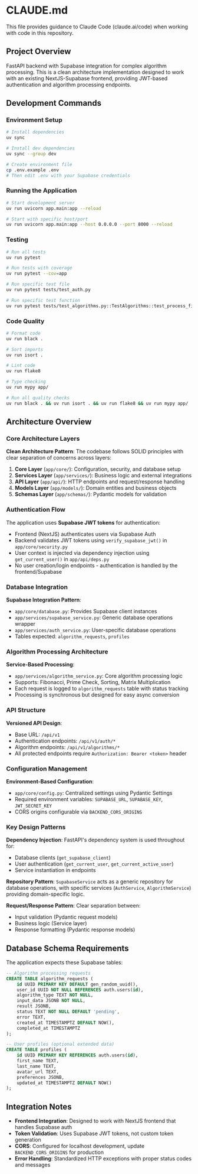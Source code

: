 # CLAUDE.md

This file provides guidance to Claude Code (claude.ai/code) when working with code in this repository.

## Project Overview

FastAPI backend with Supabase integration for complex algorithm processing. This is a clean architecture implementation designed to work with an existing NextJS-Supabase frontend, providing JWT-based authentication and algorithm processing endpoints.

## Development Commands

### Environment Setup
```bash
# Install dependencies
uv sync

# Install dev dependencies
uv sync --group dev

# Create environment file
cp .env.example .env
# Then edit .env with your Supabase credentials
```

### Running the Application
```bash
# Start development server
uv run uvicorn app.main:app --reload

# Start with specific host/port
uv run uvicorn app.main:app --host 0.0.0.0 --port 8000 --reload
```

### Testing
```bash
# Run all tests
uv run pytest

# Run tests with coverage
uv run pytest --cov=app

# Run specific test file
uv run pytest tests/test_auth.py

# Run specific test function
uv run pytest tests/test_algorithms.py::TestAlgorithms::test_process_fibonacci
```

### Code Quality
```bash
# Format code
uv run black .

# Sort imports
uv run isort .

# Lint code
uv run flake8

# Type checking
uv run mypy app/

# Run all quality checks
uv run black . && uv run isort . && uv run flake8 && uv run mypy app/
```

## Architecture Overview

### Core Architecture Layers

**Clean Architecture Pattern**: The codebase follows SOLID principles with clear separation of concerns across layers:

1. **Core Layer** (`app/core/`): Configuration, security, and database setup
2. **Services Layer** (`app/services/`): Business logic and external integrations
3. **API Layer** (`app/api/`): HTTP endpoints and request/response handling
4. **Models Layer** (`app/models/`): Domain entities and business objects
5. **Schemas Layer** (`app/schemas/`): Pydantic models for validation

### Authentication Flow

The application uses **Supabase JWT tokens** for authentication:
- Frontend (NextJS) authenticates users via Supabase Auth
- Backend validates JWT tokens using `verify_supabase_jwt()` in `app/core/security.py`
- User context is injected via dependency injection using `get_current_user()` in `app/api/deps.py`
- No user creation/login endpoints - authentication is handled by the frontend/Supabase

### Database Integration

**Supabase Integration Pattern**:
- `app/core/database.py`: Provides Supabase client instances
- `app/services/supabase_service.py`: Generic database operations wrapper
- `app/services/auth_service.py`: User-specific database operations
- Tables expected: `algorithm_requests`, `profiles`

### Algorithm Processing Architecture

**Service-Based Processing**:
- `app/services/algorithm_service.py`: Core algorithm processing logic
- Supports: Fibonacci, Prime Check, Sorting, Matrix Multiplication
- Each request is logged to `algorithm_requests` table with status tracking
- Processing is synchronous but designed for easy async conversion

### API Structure

**Versioned API Design**:
- Base URL: `/api/v1`
- Authentication endpoints: `/api/v1/auth/*`
- Algorithm endpoints: `/api/v1/algorithms/*`
- All protected endpoints require `Authorization: Bearer <token>` header

### Configuration Management

**Environment-Based Configuration**:
- `app/core/config.py`: Centralized settings using Pydantic Settings
- Required environment variables: `SUPABASE_URL`, `SUPABASE_KEY`, `JWT_SECRET_KEY`
- CORS origins configurable via `BACKEND_CORS_ORIGINS`

### Key Design Patterns

**Dependency Injection**: FastAPI's dependency system is used throughout for:
- Database clients (`get_supabase_client`)
- User authentication (`get_current_user`, `get_current_active_user`)
- Service instantiation in endpoints

**Repository Pattern**: `SupabaseService` acts as a generic repository for database operations, with specific services (`AuthService`, `AlgorithmService`) providing domain-specific logic.

**Request/Response Pattern**: Clear separation between:
- Input validation (Pydantic request models)
- Business logic (Service layer)
- Response formatting (Pydantic response models)

## Database Schema Requirements

The application expects these Supabase tables:

```sql
-- Algorithm processing requests
CREATE TABLE algorithm_requests (
    id UUID PRIMARY KEY DEFAULT gen_random_uuid(),
    user_id UUID NOT NULL REFERENCES auth.users(id),
    algorithm_type TEXT NOT NULL,
    input_data JSONB NOT NULL,
    result JSONB,
    status TEXT NOT NULL DEFAULT 'pending',
    error TEXT,
    created_at TIMESTAMPTZ DEFAULT NOW(),
    completed_at TIMESTAMPTZ
);

-- User profiles (optional extended data)
CREATE TABLE profiles (
    id UUID PRIMARY KEY REFERENCES auth.users(id),
    first_name TEXT,
    last_name TEXT,
    avatar_url TEXT,
    preferences JSONB,
    updated_at TIMESTAMPTZ DEFAULT NOW()
);
```

## Integration Notes

- **Frontend Integration**: Designed to work with NextJS frontend that handles Supabase auth
- **Token Validation**: Uses Supabase JWT tokens, not custom token generation
- **CORS**: Configured for localhost development, update `BACKEND_CORS_ORIGINS` for production
- **Error Handling**: Standardized HTTP exceptions with proper status codes and messages